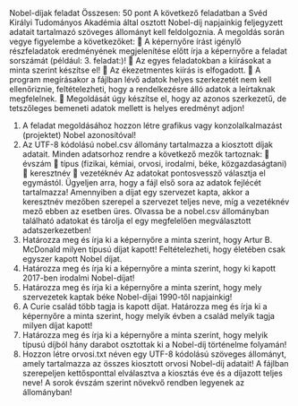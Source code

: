 Nobel-díjak feladat Összesen: 50 pont
A következő feladatban a Svéd Királyi Tudományos Akadémia által osztott Nobel-díj napjainkig
feljegyzett adatait tartalmazó szöveges állományt kell feldolgoznia. A megoldás során vegye
figyelembe a következőket:
 A képernyőre írást igénylő részfeladatok eredményének megjelenítése előtt írja a
képernyőre a feladat sorszámát (például: 3. feladat:)!
 Az egyes feladatokban a kiírásokat a minta szerint készítse el!
 Az ékezetmentes kiírás is elfogadott.
 A program megírásakor a fájlban lévő adatok helyes szerkezetét nem kell ellenőriznie,
feltételezheti, hogy a rendelkezésre álló adatok a leírtaknak megfelelnek.
 Megoldását úgy készítse el, hogy az azonos szerkezetű, de tetszőleges bemeneti adatok
mellett is helyes eredményt adjon!
1) A feladat megoldásához hozzon létre grafikus vagy konzolalkalmazást (projektet) Nobel
azonosítóval!
2) Az UTF-8 kódolású nobel.csv állomány tartalmazza a kiosztott díjak adatait. Minden
adatsorhoz rendre a következő mezők tartoznak:
 évszám
 típus (fizikai, kémiai, orvosi, irodalmi, béke, közgazdaságtani)
 keresztnév
 vezetéknév
Az adatokat pontosvessző választja el egymástól. Ügyeljen arra, hogy a fájl első sora az
adatok fejlécét tartalmazza! Amennyiben a díjat egy szervezet kapta, akkor a keresztnév
mezőben szerepel a szervezet teljes neve, míg a vezetéknév mező ebben az esetben üres.
Olvassa be a nobel.csv állományban található adatokat és tárolja el egy megfelelően
megválasztott adatszerkezetben!
3) Határozza meg és írja ki a képernyőre a minta szerint, hogy Artur B. McDonald milyen típusú
díjat kapott! Feltételezheti, hogy életében csak egyszer kapott Nobel­ díjat.
4) Határozza meg és írja ki a képernyőre a minta szerint, hogy ki kapott 2017-ben irodalmi
Nobel-díjat!
5) Határozza meg és írja ki a képernyőre a minta szerint, hogy mely szervezetek kaptak béke
Nobel-díjai 1990-től napjainkig!
6) A Curie család több tagja is kapott díjat. Határozza meg és írja ki a képernyőre a minta
szerint, hogy melyik évben a család melyik tagja milyen díjat kapott!
7) Határozza meg és írja ki a képernyőre a minta szerint, hogy melyik típusú díjból hány darabot
osztottak ki a Nobel-díj történelme folyamán!
8) Hozzon létre orvosi.txt néven egy UTF-8 kódolású szöveges állományt, amely tartalmazza az
összes kiosztott orvosi Nobel-díj adatait! A fájlban szerepeljen kettősponttal elválasztva a
kiosztás éve és a díjazott teljes neve! A sorok évszám szerint növekvő rendben legyenek az
állományban!